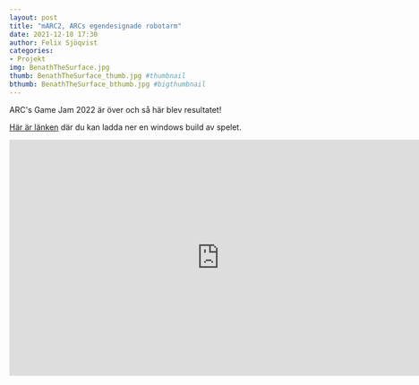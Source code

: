 ```yaml
---
layout: post
title: "mARC2, ARCs egendesignade robotarm"
date: 2021-12-18 17:30
author: Felix Sjöqvist
categories: 
- Projekt
img: BenathTheSurface.jpg
thumb: BenathTheSurface_thumb.jpg #thumbnail
bthumb: BenathTheSurface_bthumb.jpg #bigthumbnail
---
```

ARC's Game Jam 2022 är över och så här blev resultatet!
<!--more-->

[Här är länken](https://arc-sweden.itch.io/arc-game-jam-2022) där du kan ladda ner en windows build av spelet.

<iframe frameborder="0" src="https://itch.io/embed-upload/5833019?color=333333" allowfullscreen="" width="750" height="422"><a href="https://arc-sweden.itch.io/arc-game-jam-2022">Play ARC Game Jam 2022 on itch.io</a></iframe> 
